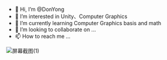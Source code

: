 - 👋 Hi, I’m @DonYong
- 👀 I’m interested in Unity、Computer Graphics
- 🌱 I’m currently learning Computer Graphics basis and math 
- 💞️ I’m looking to collaborate on ...
- 📫 How to reach me ...

![屏幕截图(1)](https://user-images.githubusercontent.com/49349669/177736891-750f16b2-bda5-40fb-92f0-f010cc1410a1.png)

<!---
DonYong/DonYong is a ✨ special ✨ repository because its `README.md` (this file) appears on your GitHub profile.
You can click the Preview link to take a look at your changes.
--->
